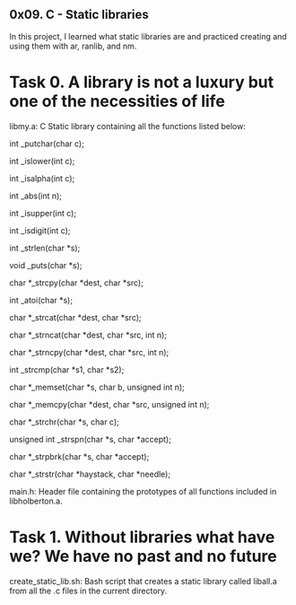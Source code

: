 ## 0x09. C - Static libraries

In this project, I learned what static libraries are and practiced creating and using them with ar, ranlib, and nm.

# Task 0. A library is not a luxury but one of the necessities of life

libmy.a: C Static library containing all the functions listed below:

int _putchar(char c);

int _islower(int c);

int _isalpha(int c);

int _abs(int n);

int _isupper(int c);

int _isdigit(int c);

int _strlen(char *s);

void _puts(char *s);

char *_strcpy(char *dest, char *src);

int _atoi(char *s);

char *_strcat(char *dest, char *src);

char *_strncat(char *dest, char *src, int n);

char *_strncpy(char *dest, char *src, int n);

int _strcmp(char *s1, char *s2);

char *_memset(char *s, char b, unsigned int n);

char *_memcpy(char *dest, char *src, unsigned int n);

char *_strchr(char *s, char c);

unsigned int _strspn(char *s, char *accept);

char *_strpbrk(char *s, char *accept);

char *_strstr(char *haystack, char *needle);

main.h: Header file containing the prototypes of all functions included in libholberton.a.

# Task 1. Without libraries what have we? We have no past and no future

create_static_lib.sh: Bash script that creates a static library called liball.a from all the .c files in the current directory.
